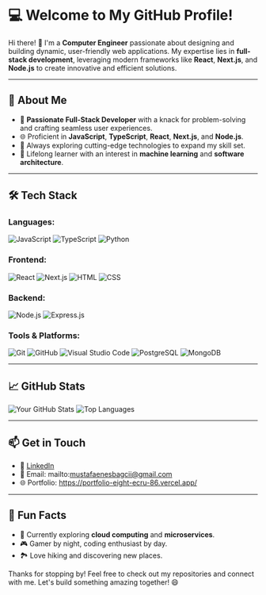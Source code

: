 # 💻 Welcome to My GitHub Profile!

Hi there! 👋 I'm a **Computer Engineer** passionate about designing and building dynamic, user-friendly web applications. My expertise lies in **full-stack development**, leveraging modern frameworks like **React**, **Next.js**, and **Node.js** to create innovative and efficient solutions.

---

## 🚀 About Me

- 🌟 **Passionate Full-Stack Developer** with a knack for problem-solving and crafting seamless user experiences.
- 🌐 Proficient in **JavaScript**, **TypeScript**, **React**, **Next.js**, and **Node.js**.
- 🎯 Always exploring cutting-edge technologies to expand my skill set.
- 📖 Lifelong learner with an interest in **machine learning** and **software architecture**.

---

## 🛠️ Tech Stack

### Languages:
![JavaScript](https://img.shields.io/badge/-JavaScript-F7DF1E?logo=javascript&logoColor=black&style=flat-square)
![TypeScript](https://img.shields.io/badge/-TypeScript-007ACC?logo=typescript&logoColor=white&style=flat-square)
![Python](https://img.shields.io/badge/-Python-3776AB?logo=python&logoColor=white&style=flat-square)

### Frontend:
![React](https://img.shields.io/badge/-React-61DAFB?logo=react&logoColor=black&style=flat-square)
![Next.js](https://img.shields.io/badge/-Next.js-000000?logo=nextdotjs&logoColor=white&style=flat-square)
![HTML](https://img.shields.io/badge/-HTML-E34F26?logo=html5&logoColor=white&style=flat-square)
![CSS](https://img.shields.io/badge/-CSS-1572B6?logo=css3&logoColor=white&style=flat-square)

### Backend:
![Node.js](https://img.shields.io/badge/-Node.js-339933?logo=nodedotjs&logoColor=white&style=flat-square)
![Express.js](https://img.shields.io/badge/-Express.js-000000?logo=express&logoColor=white&style=flat-square)

### Tools & Platforms:
![Git](https://img.shields.io/badge/-Git-F05032?logo=git&logoColor=white&style=flat-square)
![GitHub](https://img.shields.io/badge/-GitHub-181717?logo=github&logoColor=white&style=flat-square)
![Visual Studio Code](https://img.shields.io/badge/-VS%20Code-0078D4?logo=visualstudiocode&logoColor=white&style=flat-square)
![PostgreSQL](https://img.shields.io/badge/-PostgreSQL-336791?logo=postgresql&logoColor=white&style=flat-square)
![MongoDB](https://img.shields.io/badge/-MongoDB-47A248?logo=mongodb&logoColor=white&style=flat-square)

---

## 📈 GitHub Stats

![Your GitHub Stats](https://github-readme-stats.vercel.app/api?username=Mustafa-Bagci&show_icons=true&theme=radical)
![Top Languages](https://github-readme-stats.vercel.app/api/top-langs/?username=Mustafa-Bagci&layout=compact&theme=radical)

---

## 📫 Get in Touch

- 💼 [LinkedIn](https://www.linkedin.com/in/mustafa-enes-bagci/)  
- 📧 Email: mailto:mustafaenesbagcii@gmail.com
- 🌐 Portfolio: https://portfolio-eight-ecru-86.vercel.app/

---

## 🌟 Fun Facts

- 🧠 Currently exploring **cloud computing** and **microservices**.
- 🎮 Gamer by night, coding enthusiast by day.
- 🏞️ Love hiking and discovering new places.

Thanks for stopping by! Feel free to check out my repositories and connect with me. Let's build something amazing together! 😄

